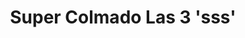 ---
title: "Super Colmado Las 3 'sss'"
url: /san-cristobal/super-colmado-las-3-sss/
shop: Lebensmittel
---